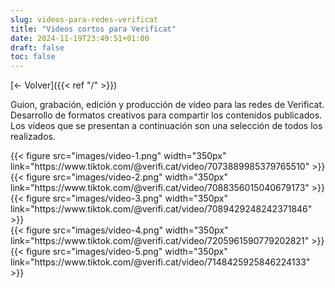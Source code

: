 ```yaml
---
slug: videos-para-redes-verificat
title: "Videos cortos para Verificat"
date: 2024-11-19T23:49:51+01:00
draft: false
toc: false
---
```


[<- Volver]({{< ref "/" >}})

Guion, grabación, edición y producción de vídeo para las redes de Verificat. Desarrollo de formatos creativos para compartir los contenidos publicados. Los vídeos que se presentan a continuación son una selección de todos los realizados.

<div class="grid grid-cols-3 gap-4">
    <div>{{< figure src="images/video-1.png" width="350px" link="https://www.tiktok.com/@verifi.cat/video/7073889985379765510" >}}</div>
    <div>{{< figure src="images/video-2.png" width="350px" link="https://www.tiktok.com/@verifi.cat/video/7088356015040679173" >}}</div>
    <div>{{< figure src="images/video-3.png" width="350px" link="https://www.tiktok.com/@verifi.cat/video/7089429248242371846" >}}</div>
    <div>{{< figure src="images/video-4.png" width="350px" link="https://www.tiktok.com/@verifi.cat/video/7205961590779202821" >}}</div>
    <div>{{< figure src="images/video-5.png" width="350px" link="https://www.tiktok.com/@verifi.cat/video/7148425925846224133" >}}</div>
</div>
